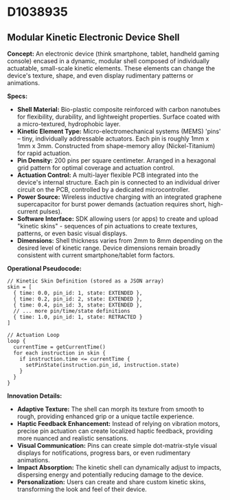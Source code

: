 # D1038935

## Modular Kinetic Electronic Device Shell

**Concept:** An electronic device (think smartphone, tablet, handheld gaming console) encased in a dynamic, modular shell composed of individually actuatable, small-scale kinetic elements. These elements can change the device's texture, shape, and even display rudimentary patterns or animations.

**Specs:**

*   **Shell Material:**  Bio-plastic composite reinforced with carbon nanotubes for flexibility, durability, and lightweight properties.  Surface coated with a micro-textured, hydrophobic layer.
*   **Kinetic Element Type:** Micro-electromechanical systems (MEMS) 'pins' – tiny, individually addressable actuators. Each pin is roughly 1mm x 1mm x 3mm. Constructed from shape-memory alloy (Nickel-Titanium) for rapid actuation.
*   **Pin Density:** 200 pins per square centimeter. Arranged in a hexagonal grid pattern for optimal coverage and actuation control.
*   **Actuation Control:** A multi-layer flexible PCB integrated into the device's internal structure.  Each pin is connected to an individual driver circuit on the PCB, controlled by a dedicated microcontroller.
*   **Power Source:** Wireless inductive charging with an integrated graphene supercapacitor for burst power demands (actuation requires short, high-current pulses).
*   **Software Interface:** SDK allowing users (or apps) to create and upload "kinetic skins" - sequences of pin actuations to create textures, patterns, or even basic visual displays.
*   **Dimensions:**  Shell thickness varies from 2mm to 8mm depending on the desired level of kinetic range. Device dimensions remain broadly consistent with current smartphone/tablet form factors.

**Operational Pseudocode:**

```
// Kinetic Skin Definition (stored as a JSON array)
skin = [
  { time: 0.0, pin_id: 1, state: EXTENDED },
  { time: 0.2, pin_id: 2, state: EXTENDED },
  { time: 0.4, pin_id: 3, state: EXTENDED },
  // ... more pin/time/state definitions
  { time: 1.0, pin_id: 1, state: RETRACTED }
]

// Actuation Loop
loop {
  currentTime = getCurrentTime()
  for each instruction in skin {
    if instruction.time <= currentTime {
      setPinState(instruction.pin_id, instruction.state)
    }
  }
}
```

**Innovation Details:**

*   **Adaptive Texture:** The shell can morph its texture from smooth to rough, providing enhanced grip or a unique tactile experience.
*   **Haptic Feedback Enhancement:**  Instead of relying on vibration motors, precise pin actuation can create localized haptic feedback, providing more nuanced and realistic sensations.
*   **Visual Communication:** Pins can create simple dot-matrix-style visual displays for notifications, progress bars, or even rudimentary animations.
*   **Impact Absorption:** The kinetic shell can dynamically adjust to impacts, dispersing energy and potentially reducing damage to the device.
*   **Personalization:**  Users can create and share custom kinetic skins, transforming the look and feel of their device.